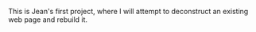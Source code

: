 This is Jean's first project, where I will attempt to deconstruct an existing web page and rebuild it. 